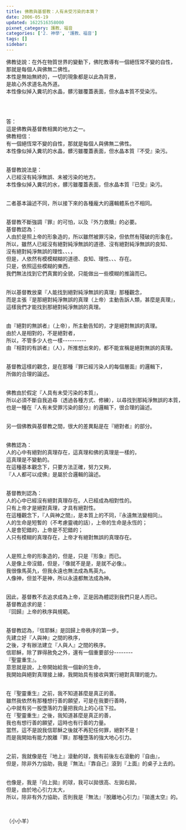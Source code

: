 ```yaml
---
title: 佛教與基督教：人有未受污染的本質？
date: 2006-05-19
updated: 1622516358000
pixnet_category: 護教、福音
categories: ['2. 神學', '護教、福音']
tags: []
sidebar: 
---
```


<p>佛教徒說：在外在物質世界的變動下，佛陀教導有一個絕恆常不變的自性，<br/>
那就是每個人與佛無二佛性。<br/>
本性是無始無終的，一切的現象都是以此為背景，<br/>
是故心外求道名為外道。<br/>
本性像似掉入糞坑的水晶，髒污雖覆蓋表面，但水晶本質不受染污。</p>
<p> </p>
<p><br/>
答：<br/>
這是佛教與基督教相異的地方之一。<br/>
佛教相信：<br/>
有一個絕恆常不變的自性，那就是每個人與佛無二佛性。<br/>
本性像似掉入糞坑的水晶，髒污雖覆蓋表面，但水晶本質『不受』染污。</p>
<p><br/>
基督教說法是：<br/>
人已經沒有純淨無誤、未被污染的地方。<br/>
本性像似掉入糞坑的水，髒污雖覆蓋表面，但水晶本質『已受』染污。</p>
<p><br/>
二者基本論述不同，所以接下來的各種龐大的邏輯體系也不相同。</p>
<p><br/>
基督教不斷強調『罪』的可怕，以及『外力救贖』的必要。<br/>
基督教認為：<br/>
人由於是照上帝的形象造的，所以雖然被罪污染，但依然有殘破的形象在。<br/>
所以，雖然人已經沒有絕對純淨無誤的道德、沒有絕對純淨無誤的良知、<br/>
沒有絕對純淨無誤的理性、、、，<br/>
但是，人依然有模模糊糊的道德、良知、理性、、、存在。<br/>
只是，依照這些模糊的東西，<br/>
我們無法找到它們真實的全貌，只能做出一些模糊的推論而已。</p>
<p><br/>
所以基督教放棄『人能找到絕對純淨無誤的真理』那種觀念，<br/>
而是主張『是那絕對純淨無誤的真理（上帝）主動告訴人類，甚麼是真理』，<br/>
這樣我們才能找到那絕對純淨無誤的真理。</p>
<p><br/>
由『絕對的無誤者』（上帝），所主動告知的，才是絕對無誤的真理。<br/>
由於人是相對的，不是絕對者，<br/>
所以，不管多少人也一樣----------<br/>
由『相對的有誤者』（人），所推想出來的，都不能宣稱是絕對無誤的真理。</p>
<p><br/>
基督教這樣的觀念，是在那種『罪已經污染人的每個層面』的邏輯下，<br/>
所做的合理的論述。</p>
<p><br/>
佛教由於假定『人具有未受污染的本質』，<br/>
所以必須不斷自我追尋（透過各種方式、修練），以尋找到那純淨無誤的本質，<br/>
也是一種在『人有未受罪污染的部分』的邏輯下，很合理的論述。</p>
<p><br/>
另一個佛教與基督教之間，很大的差異點是在『絕對者』的部分。</p>
<p><br/>
佛教認為：<br/>
人的心中有絕對的真理存在，這真理和佛的真理是一樣的，<br/>
這真理是不變動的。<br/>
在這種基本觀念下，只要方法正確，努力又夠，<br/>
『人人都可以成佛』是屬於合邏輯的論述。</p>
<p><br/>
基督教則認為：<br/>
人的心中已經沒有絕對真理存在。人已經成為相對性的。<br/>
只有上帝才是絕對真理，才具有絕對性。<br/>
在這種觀念下，『人與神之間』，是本質上的不同，『永遠無法變相同』。<br/>
人的生命是短暫的（不考慮靈魂的話），上帝的生命是永恆的；<br/>
人是會犯錯的，上帝是不犯錯的；<br/>
人只有模糊的真理存在，上帝才有絕對無誤的真理存在。</p>
<p><br/>
人是照上帝的形象造的，但是，只是『形象』而已。<br/>
人是像上帝沒錯，但是，『像就不是是，是就不必像』。<br/>
我很像馬英九，但我永遠也無法成為馬英九。<br/>
人像神，但並不是神，所以永遠都無法成為神。</p>
<p><br/>
因此，基督教不去追求成為上帝，正是因為體認到我們只是人而已。<br/>
基督教追求的是：<br/>
『回歸』上帝的秩序與規範。</p>
<p><br/>
基督教認為，『信耶穌』是回歸上帝秩序的第一步。<br/>
先建立好『人與神』之間的秩序，<br/>
之後，才有辦法建立『人與人』之間的秩序。<br/>
信耶穌，除了罪得赦免之外，還有一個重要部分--------<br/>
『聖靈重生』。<br/>
意思就是說，上帝開始給我一個新的生命，<br/>
我開始與絕對真理接上線，我開始具有接收與實行絕對真理的能力。</p>
<p><br/>
在『聖靈重生』之前，我不知道甚麼是真正的善。<br/>
雖然我依然有那種想行善的願望，可是在我要行善時，<br/>
心中就有另一股墮落的力量把我向上的心往下拉。<br/>
在『聖靈重生』之後，我知道甚麼是真正的善，<br/>
我也有想行善的願望，這時也有行善的力量。<br/>
當然，這不是說我信耶穌之後就不再犯任何罪，絕對不是！<br/>
而是我開始有能力脫離『罪』那種墮落的強大地心引力。</p>
<p><br/>
之前，我就像是在『地上』滾動的球，我有前後左右滾動的『自由』，<br/>
但是，除非外力協助，我是『無法』『靠自己』滾到『上面』的桌子上去的。</p>
<p><br/>
也像是，我是『向上拋』的球，我可以拋很高、左拋右拋，<br/>
但是，由於地心引力太大，<br/>
所以，除非有外力協助，否則我是『無法』『脫離地心引力』『拋進太空』的。</p>
<p> </p>
<p>（小小羊）</p>
<p> </p>
